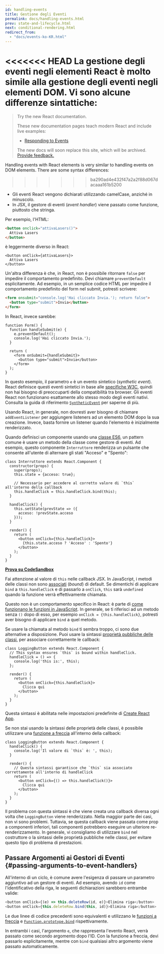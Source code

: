```yaml
---
id: handling-events
title: Gestione degli Eventi
permalink: docs/handling-events.html
prev: state-and-lifecycle.html
next: conditional-rendering.html
redirect_from:
  - "docs/events-ko-KR.html"
---
```


<<<<<<< HEAD
La gestione degli eventi negli elementi React è molto simile alla gestione degli eventi negli elementi DOM. Vi sono alcune differenze sintattiche:
=======
> Try the new React documentation.
> 
> These new documentation pages teach modern React and include live examples:
>
> - [Responding to Events](https://beta.reactjs.org/learn/responding-to-events)
>
> The new docs will soon replace this site, which will be archived. [Provide feedback.](https://github.com/reactjs/reactjs.org/issues/3308)


Handling events with React elements is very similar to handling events on DOM elements. There are some syntax differences:
>>>>>>> ba290ad4e432f47a2a2f88d067dacaaa161b5200

* Gli eventi React vengono dichiarati utilizzando camelCase, anziché in minuscolo.
* In JSX, il gestore di eventi (_event handler_) viene passato come funzione, piuttosto che stringa.

Per esempio, l'HTML:

```html
<button onclick="attivaLasers()">
  Attiva Lasers
</button>
```

è leggermente diverso in React:

```js{1}
<button onClick={attivaLasers}>
  Attiva Lasers
</button>
```

Un'altra differenza è che, in React, non è possibile ritornare `false` per impedire il comportamento predefinito. Devi chiamare `preventDefault` esplicitamente. Ad esempio, in un semplice codice HTML per impedire il comportamento predefinito del form nel submit, potresti scrivere:

```html
<form onsubmit="console.log('Hai cliccato Invia.'); return false">
  <button type="submit">Invia</button>
</form>
```

In React, invece sarebbe:

```js{3}
function Form() {
  function handleSubmit(e) {
    e.preventDefault();
    console.log('Hai cliccato Invia.');
  }

  return (
    <form onSubmit={handleSubmit}>
      <button type="submit">Invia</button>
    </form>
  );
}
```

In questo esempio, il parametro `e` è un evento sintetico (_synthetic event_). React definisce questi eventi sintetici in base alle [specifiche W3C](https://www.w3.org/TR/DOM-Level-3-Events/), quindi non hai bisogno di preoccuparti della compatibilità tra browser. Gli eventi React non funzionano esattamente allo stesso modo degli eventi nativi. Consulta la guida di riferimento [`SyntheticEvent`](/docs/events.html) per saperne di più.

Usando React, in generale, non dovresti aver bisogno di chiamare `addEventListener` per aggiungere listeners ad un elemento DOM dopo la sua creazione. Invece, basta fornire un listener quando l'elemento è inizialmente renderizzato.

Quando definisci un componente usando una [classe ES6](https://developer.mozilla.org/it/docs/Web/JavaScript/Reference/Classes), un pattern comune è usare un metodo della classe come gestore di eventi. Ad esempio, questo componente `Interruttore` renderizza un pulsante che consente all'utente di alternare gli stati "Acceso" e "Spento":

```js{6,7,10-14,18}
class Interruttore extends React.Component {
  constructor(props) {
    super(props);
    this.state = {acceso: true};

    // Necessario per accedere al corretto valore di `this` all'interno della callback
    this.handleClick = this.handleClick.bind(this);
  }

  handleClick() {
    this.setState(prevState => ({
      acceso: !prevState.acceso
    }));
  }

  render() {
    return (
      <button onClick={this.handleClick}>
        {this.state.acceso ? 'Acceso' : 'Spento'}
      </button>
    );
  }
}
```

**[Prova su CodeSandbox](codesandbox://handling-events/1.js)**

Fai attenzione al valore di `this` nelle callback JSX. In JavaScript, i metodi delle classi non sono [associati](https://developer.mozilla.org/it/docs/Web/JavaScript/Reference/Global_objects/Function/bind) (_bound_) di default. Se dimentichi di applicare `bind` a `this.handleClick` e di passarlo a `onClick`, `this` sarà `undefined` quando la funzione verrà effettivamente chiamata.

Questo non è un comportamento specifico in React: è parte di [come funzionano le funzioni in JavaScript](https://www.smashingmagazine.com/2014/01/understanding-javascript-function-prototype-bind/). In generale, se ti riferisci ad un metodo senza `()` dopo di esso, per esempio `onClick = {this.handleClick}`, potresti aver bisogno di applicare `bind` a quel metodo.

Se usare la chiamata al metodo `bind` ti sembra troppo, ci sono due alternative a disposizione. Puoi usare la sintassi [proprietà pubbliche delle classi](https://developer.mozilla.org/en-US/docs/Web/JavaScript/Reference/Classes/Public_class_fields#public_instance_fields), per associare correttamente le callback:

```js{2-6}
class LoggingButton extends React.Component {
  // This syntax ensures `this` is bound within handleClick.
  handleClick = () => {
    console.log('this is:', this);
  };

  render() {
    return (
      <button onClick={this.handleClick}>
        Clicca qui
      </button>
    );
  }
}
```

Questa sintassi è abilitata nelle impostazioni predefinite di [Create React App](https://github.com/facebookincubator/create-react-app).

Se non stai usando la sintassi delle proprietà delle classi, è possibile utilizzare una [funzione a freccia](https://developer.mozilla.org/it/docs/Web/JavaScript/Reference/Functions/Arrow_functions) all'interno della callback:

```js{7-9}
class LoggingButton extends React.Component {
  handleClick() {
    console.log('Il valore di `this` è: ', this);
  }

  render() {
    // Questa sintassi garantisce che `this` sia associato correttamente all'interno di handleClick
    return (
      <button onClick={() => this.handleClick()}>
        Clicca qui
      </button>
    );
  }
}
```

Il problema con questa sintassi è che viene creata una callback diversa ogni volta che `LoggingButton` viene renderizzato. Nella maggior parte dei casi, non vi sono problemi. Tuttavia, se questa callback viene passata come prop a componenti inferiori, tali componenti potrebbero eseguire un ulteriore re-renderizzamento. In generale, vi consigliamo di utilizzare `bind` nel costruttore o la sintassi delle proprietà pubbliche nelle classi, per evitare questo tipo di problema di prestazioni.

## Passare Argomenti ai Gestori di Eventi {#passing-arguments-to-event-handlers}

All'interno di un ciclo, è comune avere l'esigenza di passare un parametro aggiuntivo ad un gestore di eventi. Ad esempio, avendo `id` come l'identificativo della riga, le seguenti dichiarazioni sarebbero entrambe valide:

```js
<button onClick={(e) => this.deleteRow(id, e)}>Elimina riga</button>
<button onClick={this.deleteRow.bind(this, id)}>Elimina riga</button>
```

Le due linee di codice precedenti sono equivalenti e utilizzano le [funzioni a freccia](https://developer.mozilla.org/it/docs/Web/JavaScript/Reference/Functions_and_function_scope/Arrow_functions) e [`Function.prototype.bind`](https://developer.mozilla.org/en-US/docs/Web/JavaScript/Reference/Global_objects/Function/bind) rispettivamente.

In entrambi i casi, l'argomento `e`, che rappresenta l'evento React, verrà passato come secondo argomento dopo l'ID. Con la funzione a freccia, devi passarlo esplicitamente, mentre con `bind` qualsiasi altro argomento viene passato automaticamente.
